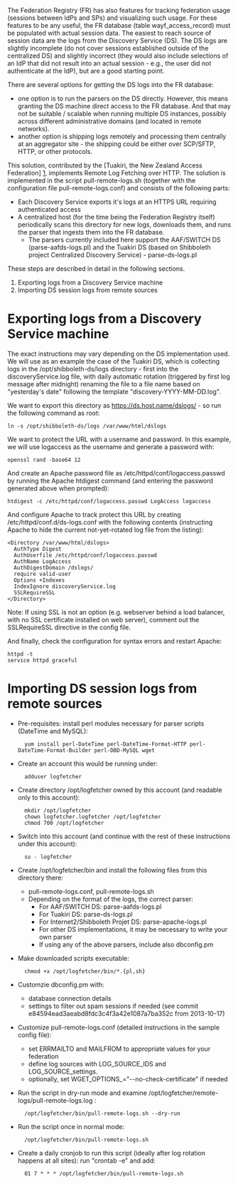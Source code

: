 The Federation Registry (FR) has also features for tracking federation usage (sessions between IdPs and SPs) and visualizing such usage.  For these features to be any useful, the FR database (table wayf_access_record) must be populated with actual session data.  The easiest to reach source of session data are the logs from the Discovery Service (DS).  The DS logs are slightly incomplete (do not cover sessions established outside of the centralized DS) and slightly incorrect (they would also include selections of an IdP that did not result into an actual session - e.g., the user did not authenticate at the IdP), but are a good starting point.

There are several options for getting the DS logs into the FR database:
* one option is to run the parsers on the DS directly.  However, this means granting the DS machine direct access to the FR database.  And that may not be suitable / scalable when running multiple DS instances, possibly across different administrative domains (and located in remote networks).
* another option is shipping logs remotely and processing them centrally at an aggregator site - the shipping could be either over SCP/SFTP, HTTP, or other protocols.

This solution, contributed by the [Tuakiri, the New Zealand Access Federation] [1], implements Remote Log Fetching over HTTP.  The solution is implemented in the script pull-remote-logs.sh (together with the configuration file pull-remote-logs.conf) and consists of the following parts:

* Each Discovery Service exports it's logs at an HTTPS URL requiring authenticated access
* A centralized host (for the time being the Federation Registry itself) periodically scans this directory for new logs, downloads them, and runs the parser that ingests them into the FR database.
  * The parsers currently included here support the AAF/SWITCH DS (parse-aafds-logs.pl) and the Tuakiri DS (based on Shibboleth project Centralized Discovery Service) - parse-ds-logs.pl

These steps are described in detail in the following sections.

1. Exporting logs from a Discovery Service machine
2. Importing DS session logs from remote sources

# Exporting logs from a Discovery Service machine

The exact instructions may vary depending on the DS implementation used.  We will use as an example the case of the Tuakiri DS, which is collecting logs in the /opt/shibboleth-ds/logs directory - first into the discoveryService.log file, with daily automatic rotation (triggered by first log message after midnight) renaming the file to a file name based on "yesterday's date" following the template "discovery-YYYY-MM-DD.log".

We want to export this directory as https://ds.host.name/dslogs/ - so run the following command as root:

    ln -s /opt/shibboleth-ds/logs /var/www/html/dslogs

We want to protect the URL with a username and password.  In this example, we will use logaccess as the username and generate a password with:

    openssl rand -base64 12

And create an Apache password file as /etc/httpd/conf/logaccess.passwd by running the Apache htdigest command (and entering the password generated above when prompted):

    htdigest -c /etc/httpd/conf/logaccess.passwd LogAccess logaccess

And configure Apache to track protect this URL by creating /etc/httpd/conf.d/ds-logs.conf with the following contents (instructing Apache to hide the current not-yet-rotated log file from the listing):

````
<Directory /var/www/html/dslogs>
  AuthType Digest
  AuthUserfile /etc/httpd/conf/logaccess.passwd
  AuthName LogAccess
  AuthDigestDomain /dslogs/
  require valid-user
  Options +Indexes
  IndexIgnore discoveryService.log
  SSLRequireSSL
</Directory>
````

Note: If using SSL is not an option (e.g. webserver behind a load balancer, with no SSL certificate installed on web server), comment out the SSLRequireSSL directive in the config file.

And finally, check the configuration for syntax errors and restart Apache:

    httpd -t
    service httpd graceful

# Importing DS session logs from remote sources

* Pre-requisites: install perl modules necessary for parser scripts (DateTime and MySQL):

        yum install perl-DateTime perl-DateTime-Format-HTTP perl-DateTime-Format-Builder perl-DBD-MySQL wget

* Create an account this would be running under:

        adduser logfetcher

* Create directory /opt/logfetcher owned by this account (and readable only to this account):

        mkdir /opt/logfetcher
        chown logfetcher.logfetcher /opt/logfetcher
        chmod 700 /opt/logfetcher

* Switch into this account (and continue with the rest of these instructions under this account):

        su - logfetcher

* Create /opt/logfetcher/bin and  install the following files from this directory there: 
  * pull-remote-logs.conf, pull-remote-logs.sh
  * Depending on the format of the logs, the correct parser:
    * For AAF/SWITCH DS: parse-aafds-logs.pl
    * For Tuakiri DS: parse-ds-logs.pl
    * For Internet2/Shibboleth Projet DS: parse-apache-logs.pl
    * For other DS implementations, it may be necessary to write your own parser
    * If using any of the above parsers, include also dbconfig.pm
* Make downloaded scripts executable:

        chmod +x /opt/logfetcher/bin/*.{pl,sh}

* Customzie dbconfig.pm with:
  * database connection details
  * settings to filter out spam sessions if needed (see commit e84594ead3aeabd8fdc3c4f3a42e1087a7ba352c from 2013-10-17)
* Customize pull-remote-logs.conf (detailed instructions in the sample config file):
  * set ERRMAILTO and MAILFROM to appropriate values for your federation
  * define log sources with LOG_SOURCE_IDS and LOG_SOURCE_<id>settings.
  * optionally, set WGET_OPTIONS_<id>="--no-check-certificate" if needed

* Run the script in dry-run mode and examine /opt/logfetcher/remote-logs/pull-remote-logs.log :

        /opt/logfetcher/bin/pull-remote-logs.sh --dry-run

* Run the script once in normal mode:

        /opt/logfetcher/bin/pull-remote-logs.sh

* Create a daily cronjob to run this script (ideally after log rotation happens at all sites): run "crontab -e" and add:

        01 7 * * * /opt/logfetcher/bin/pull-remote-logs.sh

[1]: https://tuakiri.ac.nz/ 

